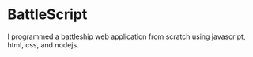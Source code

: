 # BattleScript
I programmed a battleship web application from scratch using javascript, html, css, and nodejs. 
